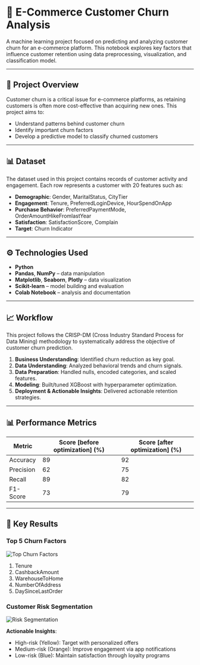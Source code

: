 # 🛒 E-Commerce Customer Churn Analysis

A machine learning project focused on predicting and analyzing customer churn for an e-commerce platform. This notebook explores key factors that influence customer retention using data preprocessing, visualization, and classification model.

---

## 📌 Project Overview

Customer churn is a critical issue for e-commerce platforms, as retaining customers is often more cost-effective than acquiring new ones. This project aims to:

* Understand patterns behind customer churn
* Identify important churn factors
* Develop a predictive model to classify churned customers

---

## 📊 Dataset

The dataset used in this project contains records of customer activity and engagement. Each row represents a customer with 20 features such as:

* **Demographic**: Gender, MaritalStatus, CityTier  
* **Engagement**: Tenure, PreferredLoginDevice, HourSpendOnApp  
* **Purchase Behavior**: PreferredPaymentMode, OrderAmountHikeFromlastYear  
* **Satisfaction**: SatisfactionScore, Complain  
* **Target**: Churn Indicator  

---

## ⚙️ Technologies Used

* **Python**
* **Pandas**, **NumPy** – data manipulation
* **Matplotlib**, **Seaborn**, **Plotly** – data visualization
* **Scikit-learn** – model building and evaluation
* **Colab Notebook** – analysis and documentation

---

## 📈 Workflow
This project follows the CRISP-DM (Cross Industry Standard Process for Data Mining) methodology to systematically address the objective of customer churn prediction.

1. **Business Understanding**: Identified churn reduction as key goal.  
2. **Data Understanding**: Analyzed behavioral trends and churn signals.  
3. **Data Preparation**: Handled nulls, encoded categories, and scaled features.  
4. **Modeling**: Built/tuned XGBoost with hyperparameter optimization.  
5. **Deployment & Actionable Insights**: Delivered actionable retention strategies.  
   
---

## 📊 Performance Metrics

| Metric      | Score [before optimization] (%) | Score [after optimization] (%) |
|-------------|---------------------------------|--------------------------------|
| Accuracy    | 89                              | 92                             |
| Precision   | 62                              | 75                             |
| Recall      | 89                              | 82                             |
| F1-Score    | 73                              | 79                             |

---

## 📌 Key Results

### Top 5 Churn Factors  
![Top Churn Factors](https://github.com/MeenakshiMony/E_Commerce_Customer_Churn_Analysis_Prediction/blob/main/Key_Churn_Factors.png)

1. Tenure  
2. CashbackAmount  
3. WarehouseToHome  
4. NumberOfAddress  
5. DaySinceLastOrder

### Customer Risk Segmentation  
![Risk Segmentation](https://github.com/MeenakshiMony/E_Commerce_Customer_Churn_Analysis_Prediction/blob/main/Risk_Segmentation.png)

**Actionable Insights**:  
- High-risk (Yellow): Target with personalized offers  
- Medium-risk (Orange): Improve engagement via app notifications  
- Low-risk (Blue): Maintain satisfaction through loyalty programs  

